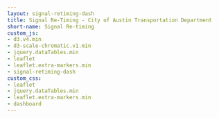 ```yaml
---
layout: signal-retiming-dash
title: Signal Re-Timing - City of Austin Transportation Department
short-name: Signal Re-timing
custom_js:
- d3.v4.min
- d3-scale-chromatic.v1.min
- jquery.dataTables.min
- leaflet
- leaflet.extra-markers.min
- signal-retiming-dash
custom_css:
- leaflet
- jquery.dataTables.min
- leaflet.extra-markers.min
- dashboard
---
```

